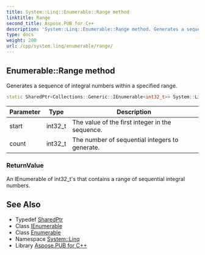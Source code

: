 ```yaml
---
title: System::Linq::Enumerable::Range method
linktitle: Range
second_title: Aspose.PUB for C++
description: 'System::Linq::Enumerable::Range method. Generates a sequence of integral numbers within a specified range in C++.'
type: docs
weight: 200
url: /cpp/system.linq/enumerable/range/
---
```

## Enumerable::Range method


Generates a sequence of integral numbers within a specified range.

```cpp
static SharedPtr<Collections::Generic::IEnumerable<int32_t>> System::Linq::Enumerable::Range(int32_t start, int32_t count)
```


| Parameter | Type | Description |
| --- | --- | --- |
| start | int32_t | The value of the first integer in the sequence. |
| count | int32_t | The number of sequential integers to generate. |

### ReturnValue

An IEnumerable of int32_t's that contains a range of sequential integral numbers.

## See Also

* Typedef [SharedPtr](../../../system/sharedptr/)
* Class [IEnumerable](../../../system.collections.generic/ienumerable/)
* Class [Enumerable](../)
* Namespace [System::Linq](../../)
* Library [Aspose.PUB for C++](../../../)
